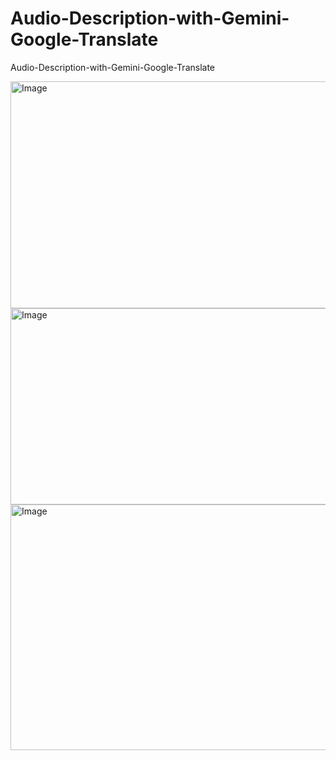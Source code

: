 # Audio-Description-with-Gemini-Google-Translate
Audio-Description-with-Gemini-Google-Translate

<img width="1256" height="363" alt="Image" src="https://github.com/user-attachments/assets/f0643cdf-3ee5-4a4e-b96e-290090f8ec17" />
<img width="1256" height="314" alt="Image" src="https://github.com/user-attachments/assets/af35674b-369b-4f5f-878a-2e1378fa4202" />
<img width="1264" height="393" alt="Image" src="https://github.com/user-attachments/assets/50032f90-d49b-450c-bd1b-b055ebca3626" />
